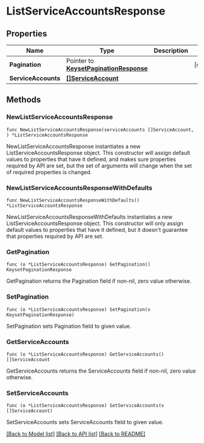 # ListServiceAccountsResponse

## Properties

Name | Type | Description | Notes
------------ | ------------- | ------------- | -------------
**Pagination** | Pointer to [**KeysetPaginationResponse**](KeysetPaginationResponse.md) |  | [optional] 
**ServiceAccounts** | [**[]ServiceAccount**](ServiceAccount.md) |  | 

## Methods

### NewListServiceAccountsResponse

`func NewListServiceAccountsResponse(serviceAccounts []ServiceAccount, ) *ListServiceAccountsResponse`

NewListServiceAccountsResponse instantiates a new ListServiceAccountsResponse object.
This constructor will assign default values to properties that have it defined,
and makes sure properties required by API are set, but the set of arguments
will change when the set of required properties is changed.

### NewListServiceAccountsResponseWithDefaults

`func NewListServiceAccountsResponseWithDefaults() *ListServiceAccountsResponse`

NewListServiceAccountsResponseWithDefaults instantiates a new ListServiceAccountsResponse object.
This constructor will only assign default values to properties that have it defined,
but it doesn't guarantee that properties required by API are set.

### GetPagination

`func (o *ListServiceAccountsResponse) GetPagination() KeysetPaginationResponse`

GetPagination returns the Pagination field if non-nil, zero value otherwise.

### SetPagination

`func (o *ListServiceAccountsResponse) SetPagination(v KeysetPaginationResponse)`

SetPagination sets Pagination field to given value.

### GetServiceAccounts

`func (o *ListServiceAccountsResponse) GetServiceAccounts() []ServiceAccount`

GetServiceAccounts returns the ServiceAccounts field if non-nil, zero value otherwise.

### SetServiceAccounts

`func (o *ListServiceAccountsResponse) SetServiceAccounts(v []ServiceAccount)`

SetServiceAccounts sets ServiceAccounts field to given value.


[[Back to Model list]](../README.md#documentation-for-models) [[Back to API list]](../README.md#documentation-for-api-endpoints) [[Back to README]](../README.md)


